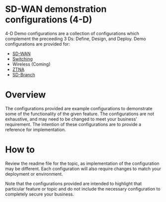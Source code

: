 # SD-WAN demonstration configurations (4-D)

4-D Demo configurations are a collection of configurations which complement the preceeding 3 Ds: Define, Design, and Deploy. Demo configurations are provided for:

- [SD-WAN](https://github.com/fortinet/4D-Demo/tree/main/4D-SDWAN)
- [Switching](https://github.com/fortinet/4D-Demo/tree/main/4D-Switching)
- Wireless (Coming)
- [ZTNA](https://github.com/fortinet/4D-Demo/tree/main/4D-ZTNA)
- [SD-Branch](https://github.com/fortinet/4D-Demo/tree/main/SD-Branch)

# Overview

The configurations provided are example configurations to demonstrate some of the functionality of the given feature. The configurations are not exhaustive, and may need to be changed to meet your business' requirement. The intention of these configurations are to provide a reference for implementation. 

# How to

Review the readme file for the topic, as implementation of the configuration may be different. Each configuration will also require changes to match your deployment or environment.

Note that the configurations provided are intended to highlight that particular feature or topic and do not include the necessary configuration to completely secure your business. 
